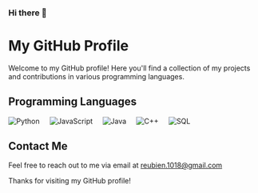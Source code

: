 ### Hi there 👋

# My GitHub Profile

Welcome to my GitHub profile! Here you'll find a collection of my projects and contributions in various programming languages.

## Programming Languages

<div style="display: flex; flex-direction: row; align-items: center; gap: 20px;">
    <img src="https://img.shields.io/badge/Python-3776AB?style=for-the-badge&logo=python&logoColor=white" alt="Python">
    <img src="https://img.shields.io/badge/JavaScript-F7DF1E?style=for-the-badge&logo=javascript&logoColor=black" alt="JavaScript">
    <img src="https://img.shields.io/badge/Java-007396?style=for-the-badge&logo=java&logoColor=white" alt="Java">
    <img src="https://img.shields.io/badge/C++-00599C?style=for-the-badge&logo=c%2B%2B&logoColor=white" alt="C++">
    <img src="https://img.shields.io/badge/SQL-4479A1?style=for-the-badge&logo=postgresql&logoColor=white" alt="SQL">
</div>

## Contact Me

Feel free to reach out to me via email at [reubien.1018@gmail.com](mailto:reubien.1018@gmail.com)

Thanks for visiting my GitHub profile!
